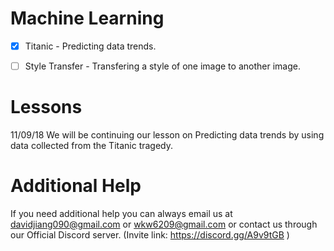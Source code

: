 Machine Learning
=============
- [x] Titanic - Predicting data trends.
- [ ] Style Transfer - Transfering a style of one image to another image.




Lessons
=============
11/09/18 We will be continuing our lesson on Predicting data trends by using data collected from the Titanic tragedy.


Additional Help
=============
If you need additional help you can always email us at davidjiang090@gmail.com or wkw6209@gmail.com 
or contact us through our Official Discord server. (Invite link: https://discord.gg/A9v9tGB )
